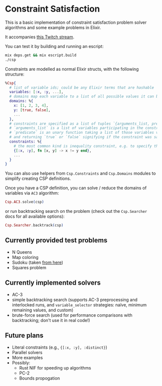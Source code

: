 # Constraint Satisfaction

This is a basic implementation of constraint satisfaction problem solver algorithms and some example problems in Elixir.

It accompanies [this Twitch stream](https://www.twitch.tv/videos/572863390).

You can test it by building and running an escript:

```bash
mix deps.get && mix escript.build
./csp
```

Constraints are modelled as normal Elixir structs, with the following structure:

```elixir
%Csp{
  # list of variable ids; could be any Elixir terms that are hashable
  variables: [:x, :y, ...],
  # domains map each variable to a list of all possible values it can be assigned to
  domains: %{
    x: [1, 2, 3, 4],
    y: [true, false],
    ...
  },
  # constraints are specified as a list of tuples `{arguments_list, predicate}`.
  # `arguments_list` is a list of variables participating in the constraint.
  # `predicate` is an unary function taking a list of those variables values (in the same order)
  # and returning `true` or `false` signifying if the constraint was satisfied
  constraints: %{
    # the most common kind is inequality constraint, e.g. to specify that x != y:
    {[:x, :y], fn [x, y] -> x != y end},
    ...
  }
}
```

You can also use helpers from `Csp.Constraints` and `Csp.Domains` modules to simplify creating CSP definitions.

Once you have a CSP definition, you can solve / reduce the domains of variables via `AC3` algorithm:

```elixir
Csp.AC3.solve(csp)
```

or run backtracking search on the problem (check out the `Csp.Searcher` docs for all available options):

```elixir
Csp.Searcher.backtrack(csp)
```

## Currently provided test problems

- N Queens
- Map coloring
- Sudoku (taken [from here](https://en.wikipedia.org/wiki/Sudoku))
- Squares problem

## Currently implemented solvers

- AC-3
- simple backtracking search (supports AC-3 preprocessing and interlocked runs, and `variable_selector` strategies:
naïve, minimum remaining values, and custom)
- brute-force search (used for performance comparisons with backtracking; don't use it in real code!)

## Future plans

- Literal constraints (e.g., `{[:x, :y], :distinct}`)
- Parallel solvers
- More examples
- Possibly:
  - Rust NIF for speeding up algorithms
  - PC-2
  - Bounds propogation
